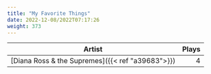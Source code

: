 ```yaml
---
title: "My Favorite Things"
date: 2022-12-08/2022T07:17:26
weight: 373
---
```




 Artist | Plays 
----- | -----:
[Diana Ross & the Supremes]({{< ref "a39683">}}) | 4

